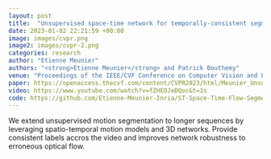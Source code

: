 ```yaml
---
layout: post
title:  "Unsupervised space-time network for temporally-consistent segmentation of multiple motions"
date: 2023-01-02 22:21:59 +00:00
image: images/cvpr.png
image2: images/cvpr-2.png
categories: research
author: "Etienne Meunier"
authors: "<strong>Etienne Meunier</strong> and Patrick Bouthemy"
venue: "Proceedings of the IEEE/CVF Conference on Computer Vision and Pattern Recognition (CVPR)"
paper: https://openaccess.thecvf.com/content/CVPR2023/html/Meunier_Unsupervised_Space-Time_Network_for_Temporally-Consistent_Segmentation_of_Multiple_Motions_CVPR_2023_paper.html
video: https://www.youtube.com/watch?v=fZHEOJeDQoc&t=1s
code: https://github.com/Etienne-Meunier-Inria/ST-Space-Time-Flow-Segmentation
---
```

We extend unsupervised motion segmentation to longer sequences by leveraging spatio-temporal motion models and 3D networks. Provide consistent labels accros the video and improves network robustness to erroneous optical flow.

